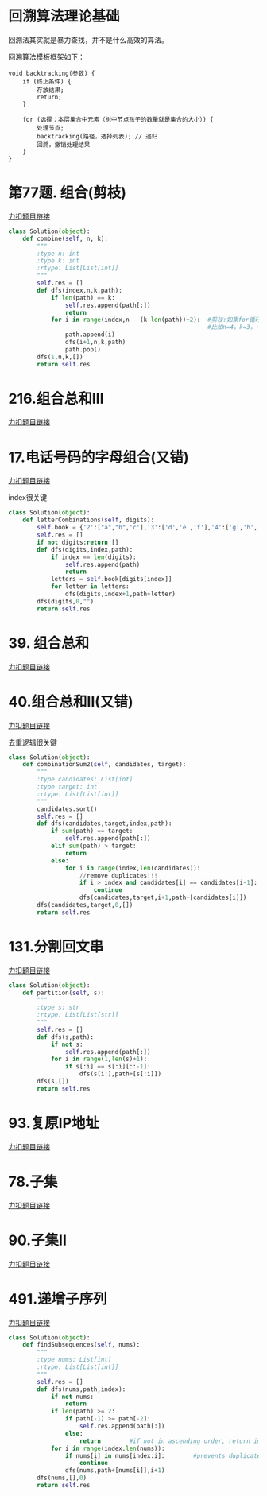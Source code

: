 # 回溯算法理论基础 

回溯法其实就是暴力查找，并不是什么高效的算法。

回溯算法模板框架如下：

```
void backtracking(参数) {
    if (终止条件) {
        存放结果;
        return;
    }

    for (选择：本层集合中元素（树中节点孩子的数量就是集合的大小）) {
        处理节点;
        backtracking(路径，选择列表); // 递归
        回溯，撤销处理结果
    }
}
```

# 第77题. 组合(剪枝)

[力扣题目链接](https://leetcode.cn/problems/combinations/ )
```py
class Solution(object):
    def combine(self, n, k):
        """
        :type n: int
        :type k: int
        :rtype: List[List[int]]
        """
        self.res = []
        def dfs(index,n,k,path):
            if len(path) == k:
                self.res.append(path[:])
                return
            for i in range(index,n - (k-len(path))+2):  #剪枝:如果for循环选择的起始位置之后的元素个数 已经不足 我们需要的元素个数了，那么就没有必要搜索了。
                                                        #比如n=4，k=3，一个空path至少要从2开始搜索，3和4开始的可以剪去。
                path.append(i)
                dfs(i+1,n,k,path)
                path.pop()
        dfs(1,n,k,[])
        return self.res
```

# 216.组合总和III

[力扣题目链接](https://leetcode.cn/problems/combination-sum-iii/)

# 17.电话号码的字母组合(又错)

[力扣题目链接](https://leetcode.cn/problems/letter-combinations-of-a-phone-number/)

index很关键

```py
class Solution(object):
    def letterCombinations(self, digits):
        self.book = {'2':["a","b",'c'],'3':['d','e','f'],'4':['g','h','i'],'5':['j','k','l'],'6':['m','n','o'],'7':['p','q','r','s'],'8':['t','u','v'],'9':['w','x','y','z']}
        self.res = []
        if not digits:return []
        def dfs(digits,index,path):
            if index == len(digits):
                self.res.append(path)
                return
            letters = self.book[digits[index]]
            for letter in letters:
                dfs(digits,index+1,path+letter)
        dfs(digits,0,"")
        return self.res
```

# 39. 组合总和

[力扣题目链接](https://leetcode.cn/problems/combination-sum/)

# 40.组合总和II(又错)

[力扣题目链接](https://leetcode.cn/problems/combination-sum-ii/)

去重逻辑很关键

```py
class Solution(object):
    def combinationSum2(self, candidates, target):
        """
        :type candidates: List[int]
        :type target: int
        :rtype: List[List[int]]
        """
        candidates.sort()
        self.res = []
        def dfs(candidates,target,index,path):
            if sum(path) == target:
                self.res.append(path[:])
            elif sum(path) > target:
                return
            else:
                for i in range(index,len(candidates)):
                    //remove duplicates!!!
                    if i > index and candidates[i] == candidates[i-1]:
                        continue
                    dfs(candidates,target,i+1,path+[candidates[i]])
        dfs(candidates,target,0,[])
        return self.res
```
# 131.分割回文串

[力扣题目链接](https://leetcode.cn/problems/palindrome-partitioning/)

```py
class Solution(object):
    def partition(self, s):
        """
        :type s: str
        :rtype: List[List[str]]
        """
        self.res = []
        def dfs(s,path):
            if not s:
                self.res.append(path[:])
            for i in range(1,len(s)+1):
                if s[:i] == s[:i][::-1]:
                    dfs(s[i:],path+[s[:i]])
        dfs(s,[])
        return self.res
```

# 93.复原IP地址

[力扣题目链接](https://leetcode.cn/problems/restore-ip-addresses/)

# 78.子集

[力扣题目链接](https://leetcode.cn/problems/subsets/)

# 90.子集II

[力扣题目链接](https://leetcode.cn/problems/subsets-ii/)

# 491.递增子序列

[力扣题目链接](https://leetcode.cn/problems/non-decreasing-subsequences/)

```py
class Solution(object):
    def findSubsequences(self, nums):
        """
        :type nums: List[int]
        :rtype: List[List[int]]
        """
        self.res = []
        def dfs(nums,path,index):
            if not nums:
                return
            if len(path) >= 2:
                if path[-1] >= path[-2]:
                    self.res.append(path[:])
                else:
                    return        #if not in ascending order, return immedaitely and aborts the later recursion
            for i in range(index,len(nums)):
                if nums[i] in nums[index:i]:        #prevents duplicates, because we can't order the nums
                    continue
                dfs(nums,path+[nums[i]],i+1)
        dfs(nums,[],0)
        return self.res
```


